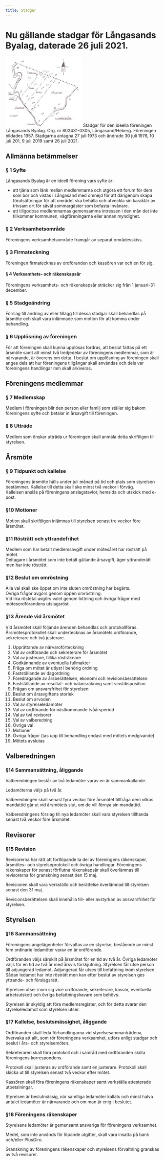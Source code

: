 ```yaml
---
title: Stadgar
---
```

# Nu gällande stadgar för Långasands Byalag, daterade 26 juli 2021.

<img src="/assets/images/karta-250x230.jpg" alt="karta-långasand" class="float-right" height="230" width="250" />
Stadgar för den ideella föreningen Långasands Byalag.  
Org. nr 802431-0305, Långasand/Heberg.  
Föreningen bildades 1957.  
Stadgarna antagna 27 juli 1973 och ändrade 30 juli 1976, 10 juli 201, 9 juli 2019 samt 26 juli 2021.

## Allmänna betämmelser

### § 1 Syfte

Långasands Byalag är en ideell förening vars syfte är:
- att tjäna som länk mellan medlemmarna och utgöra ett forum för dem som bor och vistas i Långasand med omnejd för att därigenom skapa förutsättningar för att området ska behålla och utveckla sin karaktär av trivsam ort för såväl sommargäster som bofasta invånare.
- att tillgodose medlemmarnas gemensamma intressen i den mån det inte tillkommer kommunen, vägföreningarna eller annan myndighet.

### § 2 Verksamhetsområde
Föreningens verksamhetsområde framgår av separat områdesskiss.

### § 3 Firmateckning
Föreningen firmatecknas av ordföranden och kassören var och en för sig.

#### § 4 Verksamhets- och räkenskapsår
Föreningens verksamhets- och räkenskapsår sträcker sig från 1 januari-31 december.

### § 5 Stadgeändring
Förslag till ändring av eller tillägg till dessa stadgar skall behandlas på årsmöte och skall vara inlämnade som motion för att komma under behandling.

### § 6 Upplösning av föreningen
För att föreningen skall kunna upplösas fordras, att beslut fattas på ett årsmöte samt att minst två tredjedelar av föreningens medlemmar, som är närvarande, är överens om detta. I beslut om upplösning av föreningen skall anges dels att hur föreningens tillgångar skall användas och dels var föreningens handlingar mm skall arkiveras.

## Föreningens medlemmar
### § 7 Medlemskap
Medlem i föreningen blir den person eller familj som ställer sig bakom föreningens syfte och betalar in årsavgift till föreningen.

### § 8 Utträde
Medlem som önskar utträda ur föreningen skall anmäla detta skriftligen till styrelsen.

## Årsmöte
### § 9 Tidpunkt och kallelse
Föreningens årsmöte hålls under juli månad på tid och plats som styrelsen bestämmer.
Kallelse till detta skall ske minst två veckor i förväg.  
Kallelsen anslås på föreningens anslagstavlor, hemsida och utskick med e-post.

### §10 Motioner
Motion skall skriftligen inlämnas till styrelsen senast tre veckor före årsmötet.

### §11 Rösträtt och yttrandefrihet
Medlem som har betalt medlemsavgift under mötesåret har rösträtt på mötet.  
Deltagare i årsmötet som inte betalt gällande årsavgift, äger yttranderätt men har inte rösträtt.

### §12 Beslut om omröstning
Alla val skall ske öppet om inte sluten omröstning har begärts.  
Övriga frågor avgörs genom öppen omröstning.  
Vid lika röstetal avgörs valet genom lottning och övriga frågor med mötesordförandens utslagsröst.

### §13 Ärende vid årsmötet
Vid årsmötet skall följande ärenden behandlas och protokollföras. Årsmötesprotokollet skall undertecknas av årsmötets ordförande, sekreterare och två justerare.

<ol>
	<li>Upprättande av närvaroförteckning</li>
	<li>Val av ordförande och sekreterare för årsmötet</li>
	<li>Val av justerare, tillika rösträknare</li>
	<li>Godkännande av eventuella fullmakter</li>
	<li>Fråga om mötet är utlyst i behörig ordning</li>
	<li>Fastställande av dagordning</li>
	<li>Föredragande av årsberättelsen, ekonomi och revisionsberättelsen</li>
	<li>Fastställande av resultat- och balansräkning samt vinstdisposition</li>
	<li>Frågan om ansvarsfrihet för styrelsen</li>
	<li>Beslut om årsavgiftens storlek</li>
	<li>Beslut om arvoden</li>
	<li>Val av styrelseledamöter</li>
	<li>Val av ordförande för nästkommande tvåårsperiod</li>
	<li>Val av två revisorer</li>
	<li>Val av valberedning</li>
	<li>Övriga val</li>
	<li>Motioner</li>
	<li>Övriga frågor (tas upp till behandling endast med mötets medgivande)</li>
	<li>Mötets avslutas</li>
</ol>

## Valberedningen
### §14 Sammansättning, åliggande

Valberedningen består av två ledamöter varav en är sammankallande.

Ledamöterna väljs på två år.

Valberedningen skall senast fyra veckor före årsmötet tillfråga dem vilkas mandattid går ut vid årsmötets slut, om de vill förnya sin mandattid.

Valberedningens förslag till nya ledamöter skall vara styrelsen tillhanda senast två veckor före årsmötet.

## Revisorer
### §15 Revision
Revisorerna har rätt att fortlöpande ta del av föreningens räkenskaper, årsmötes- och styrelseprotokoll och övriga handlingar. Föreningens räkenskaper för senast förflutna räkenskapsår skall överlämnas till revisorerna för granskning senast den 15 maj.

Revisionen skall vara verkställd och berättelse överlämnad till styrelsen senast den 31 maj.

Revisionsberättelsen skall innehålla till- eller avstyrkan av ansvarsfrihet för styrelsen.

## Styrelsen
### §16 Sammansättning
Föreningens angelägenheter förvaltas av en styrelse, bestående av minst fem ordinarie ledamöter varav en är ordförande.

Ordföranden väljs särskilt på årsmötet för en tid av två år. Övriga ledamöter väljs för en tid av två år med årsvis förskjutning. Styrelsen får utse person till adjungerad ledamot. Adjungerad får utses till befattning inom styrelsen. Sådan ledamot har inte rösträtt men kan efter beslut av styrelsen ges yttrande- och förslagsrätt.

Styrelsen utser inom sig vice ordförande, sekreterare, kassör, eventuella arbetsutskott och övriga befattningshavare som behövs.

Styrelsen är skyldig att föra medlemsregister, och för detta svarar den styrelseledamot som styrelsen utser.

### §17 Kallelse, beslutsmässighet, åliggande
Ordföranden skall leda förhandlingarna vid styrelsesammanträdena, övervaka att allt, som rör föreningens verksamhet, utförs enligt stadgar och beslut i års- och styrelsemöten.

Sekreteraren skall föra protokoll och i samråd med ordföranden sköta föreningens korrespondens.

Protokoll skall justeras av ordförande samt en justerare. Protokoll skall skicka ut till styrelsen senast två veckor efter mötet.

Kassören skall föra föreningens räkenskaper samt verkställa attesterade utbetalningar.

Styrelsen är beslutmässig, när samtliga ledamöter kallats och minst halva antalet ledamöter är närvarande och om man är enig i beslutet.

### §18 Föreningens räkenskaper
Styrelsens ledamöter är gemensamt ansvariga för föreningens verksamhet.

Medel, som inte används för löpande utgifter, skall vara insatta på bank och/eller PlusGiro.

Granskning av föreningens räkenskaper och styrelsens förvaltning granskas av två revisorer.
